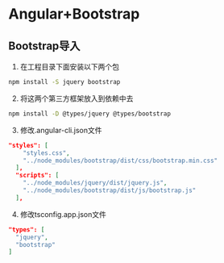 # Angular+Bootstrap

## Bootstrap导入
1. 在工程目录下面安装以下两个包
``` bash
npm install -S jquery bootstrap
```
2. 将这两个第三方框架放入到依赖中去
``` bash
npm install -D @types/jquery @types/bootstrap
```
3. 修改.angular-cli.json文件
``` json
"styles": [
    "styles.css",
    "../node_modules/bootstrap/dist/css/bootstrap.min.css"
  ],
  "scripts": [
    "../node_modules/jquery/dist/jquery.js",
    "../node_modules/bootstrap/dist/js/bootstrap.js"
  ],
```
4. 修改tsconfig.app.json文件
``` json
"types": [
  "jquery",
  "bootstrap"
]
```

